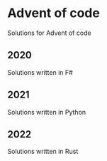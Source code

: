 # Advent of code
 Solutions for Advent of code

## 2020
Solutions written in F#

## 2021
Solutions written in Python

## 2022
Solutions written in Rust